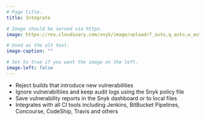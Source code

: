 ```yaml
---
# Page title.
title: Integrate

# Image should be served via https.
image: https://res.cloudinary.com/snyk/image/upload/f_auto,q_auto,w_auto/v1468839382/features/features-integrate.png

# Used as the alt text.
image-caption: ""

# Set to true if you want the image on the left.
image-left: false
---
```


* Reject builds that introduce new vulnerabilities
* Ignore vulnerabiltiies and keep audit logs using the Snyk policy file
* Save vulnerability reports in the Snyk dashboard or to local files
* Integrates with all CI tools including Jenkins, BitBucket Pipelines, Concourse, CodeShip, Travis and others
